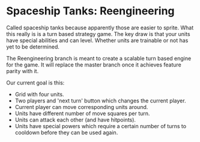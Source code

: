 # Spaceship Tanks: Reengineering  

Called spaceship tanks because apparently those are easier to sprite. What this really is is a turn based strategy game. The key draw is that your units have special abilities and can level. Whether units are trainable or not has yet to be determined.  

The Reengineering branch is meant to create a scalable turn based engine for the game. It will replace the master branch once it achieves feature parity with it.  

Our current goal is this:  
 * Grid with four units.
 * Two players and 'next turn' button which changes the current player.
 * Current player can move corresponding units around.
 * Units have different number of move squares per turn.
 * Units can attack each other (and have hitpoints).
 * Units have special powers which require a certain number of turns to cooldown before they can be used again.
